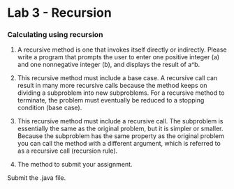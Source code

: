 # Lab 3 - Recursion

### Calculating using recursion

1. A recursive method is one that invokes itself directly or indirectly. Please write a program that prompts the user to enter one positive integer (a) and one nonnegative integer (b), and displays the result of a^b.


2. This recursive method must include a base case. A recursive call can result in many more recursive calls because the method keeps on dividing a subproblem into new subproblems. For a recursive method to terminate, the problem must eventually be reduced to a stopping condition (base case).


3. This recursive method must include a recursive call. The subproblem is essentially the same as the original problem, but it is simpler or smaller. Because the subproblem has the same property as the original problem you can call the method with a different argument, which is referred to as a recursive call (recursion rule).


4. The method to submit your assignment.

Submit the .java file.